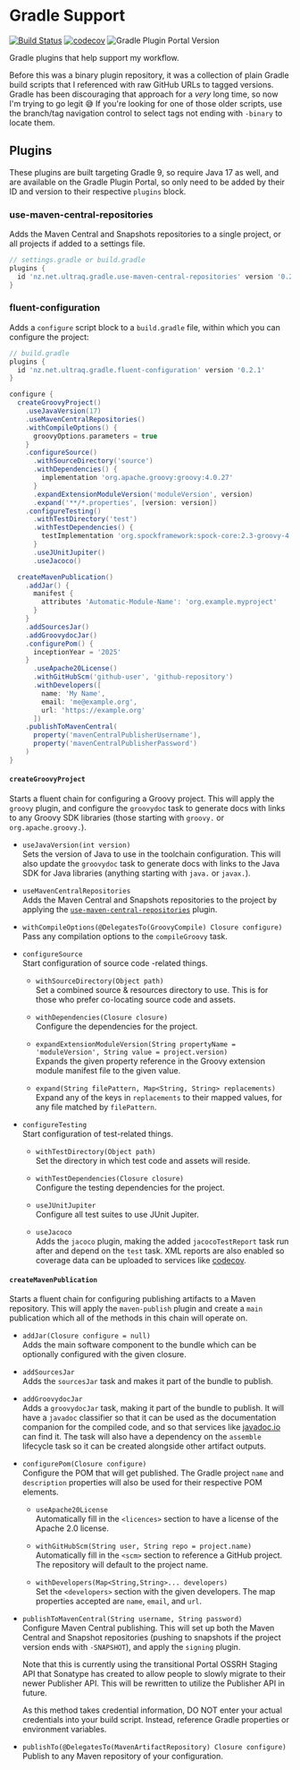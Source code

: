 
Gradle Support
==============

[![Build Status](https://github.com/ultraq/gradle-support/actions/workflows/build.yml/badge.svg)](https://github.com/ultraq/gradle-support/actions)
[![codecov](https://codecov.io/gh/ultraq/gradle-support/graph/badge.svg?token=AhWqCXCZzC)](https://codecov.io/gh/ultraq/gradle-support)
![Gradle Plugin Portal Version](https://img.shields.io/gradle-plugin-portal/v/nz.net.ultraq.gradle.fluent-configuration)

Gradle plugins that help support my workflow.

Before this was a binary plugin repository, it was a collection of plain Gradle
build scripts that I referenced with raw GitHub URLs to tagged versions.  Gradle
has been discouraging that approach for a *very* long time, so now I'm trying to
go legit 😅  If you're looking for one of those older scripts, use the
branch/tag navigation control to select tags not ending with `-binary` to locate
them.


Plugins
-------

These plugins are built targeting Gradle 9, so require Java 17 as well, and are
available on the Gradle Plugin Portal, so only need to be added by their ID and
version to their respective `plugins` block.

### use-maven-central-repositories

Adds the Maven Central and Snapshots repositories to a single project, or all
projects if added to a settings file.

```groovy
// settings.gradle or build.gradle
plugins {
  id 'nz.net.ultraq.gradle.use-maven-central-repositories' version '0.2.1'
}
```

### fluent-configuration

Adds a `configure` script block to a `build.gradle` file, within which you can
configure the project:

```groovy
// build.gradle
plugins {
  id 'nz.net.ultraq.gradle.fluent-configuration' version '0.2.1'
}

configure {
  createGroovyProject()
    .useJavaVersion(17)
    .useMavenCentralRepositories()
    .withCompileOptions() {
      groovyOptions.parameters = true
    }
    .configureSource()
      .withSourceDirectory('source')
      .withDependencies() {
        implementation 'org.apache.groovy:groovy:4.0.27'
      }
      .expandExtensionModuleVersion('moduleVersion', version)
      .expand('**/*.properties', [version: version])
    .configureTesting()
      .withTestDirectory('test')
      .withTestDependencies() {
        testImplementation 'org.spockframework:spock-core:2.3-groovy-4.0'
      }
      .useJUnitJupiter()
      .useJacoco()

  createMavenPublication()
    .addJar() {
      manifest {
        attributes 'Automatic-Module-Name': 'org.example.myproject'
      }
    }
    .addSourcesJar()
    .addGroovydocJar()
    .configurePom() {
      inceptionYear = '2025'
    }
      .useApache20License()
      .withGitHubScm('github-user', 'github-repository')
      .withDevelopers([
        name: 'My Name',
        email: 'me@example.org',
        url: 'https://example.org'
      ])
    .publishToMavenCentral(
      property('mavenCentralPublisherUsername'),
      property('mavenCentralPublisherPassword')
    )
}
```

#### `createGroovyProject`

Starts a fluent chain for configuring a Groovy project.  This will apply the
`groovy` plugin, and configure the `groovydoc` task to generate docs with
links to any Groovy SDK libraries (those starting with `groovy.` or
`org.apache.groovy.`).

 - `useJavaVersion(int version)`  
    Sets the version of Java to use in the toolchain configuration.  This will
    also update the `groovydoc` task to generate docs with links to the Java
    SDK for Java libraries (anything starting with `java.` or `javax.`).

 - `useMavenCentralRepositories`  
    Adds the Maven Central and Snapshots repositories to the project by
    applying the [`use-maven-central-repositories`](#use-maven-central-repositories)
    plugin.

 - `withCompileOptions(@DelegatesTo(GroovyCompile) Closure configure)`  
   Pass any compilation options to the `compileGroovy` task.

 - `configureSource`  
   Start configuration of source code -related things.

    - `withSourceDirectory(Object path)`  
      Set a combined source & resources directory to use.  This is for those who
      prefer co-locating source code and assets.

    - `withDependencies(Closure closure)`  
      Configure the dependencies for the project.

    - `expandExtensionModuleVersion(String propertyName = 'moduleVersion', String value = project.version)`  
      Expands the given property reference in the Groovy extension module
      manifest file to the given value.

    - `expand(String filePattern, Map<String, String> replacements)`  
      Expand any of the keys in `replacements` to their mapped values, for any
      file matched by `filePattern`.

 - `configureTesting`  
   Start configuration of test-related things.
 
    - `withTestDirectory(Object path)`  
      Set the directory in which test code and assets will reside.

    - `withTestDependencies(Closure closure)`  
     Configure the testing dependencies for the project.

    - `useJUnitJupiter`  
      Configure all test suites to use JUnit Jupiter.
 
    - `useJacoco`  
      Adds the `jacoco` plugin, making the added `jacocoTestReport` task run
      after and depend on the `test` task.  XML reports are also enabled so
      coverage data can be uploaded to services like [codecov](https://codecov.io/).

#### `createMavenPublication`

Starts a fluent chain for configuring publishing artifacts to a Maven
repository.  This will apply the `maven-publish` plugin and create a `main`
publication which all of the methods in this chain will operate on.

 - `addJar(Closure configure = null)`  
   Adds the main software component to the bundle which can be optionally
   configured with the given closure.

 - `addSourcesJar`  
   Adds the `sourcesJar` task and makes it part of the bundle to publish.

 - `addGroovydocJar`  
   Adds a `groovydocJar` task, making it part of the bundle to publish.  It will
   have a `javadoc` classifier so that it can be used as the documentation
   companion for the compiled code, and so that services like [javadoc.io](https://javadoc.io)
   can find it.  The task will also have a  dependency on the `assemble`
   lifecycle task so it can be created alongside other artifact outputs.

 - `configurePom(Closure configure)`  
   Configure the POM that will get published.  The Gradle project `name` and
   `description` properties will also be used for their respective POM elements.

    - `useApache20License`  
      Automatically fill in the `<licences>` section to have a license of the
      Apache 2.0 license.

    - `withGitHubScm(String user, String repo = project.name)`  
      Automatically fill in the `<scm>` section to reference a GitHub project.
      The repository will default to the project name.

    - `withDevelopers(Map<String,String>... developers)`  
      Set the `<developers>` section with the given developers.  The map
      properties accepted are `name`, `email`, and `url`.

 - `publishToMavenCentral(String username, String password)`  
   Configure Maven Central publishing.  This will set up both the Maven Central
   and Snapshot repositories (pushing to snapshots if the project version ends
   with `-SNAPSHOT`), and apply the `signing` plugin.

   Note that this is currently using the transitional Portal OSSRH Staging API
   that Sonatype has created to allow people to slowly migrate to their newer
   Publisher API.  This will be rewritten to utilize the Publisher API in
   future.
 
   As this method takes credential information, DO NOT enter your actual
   credentials into your build script.  Instead, reference Gradle properties or
   environment variables.

 - `publishTo(@DelegatesTo(MavenArtifactRepository) Closure configure)`  
   Publish to any Maven repository of your configuration.
